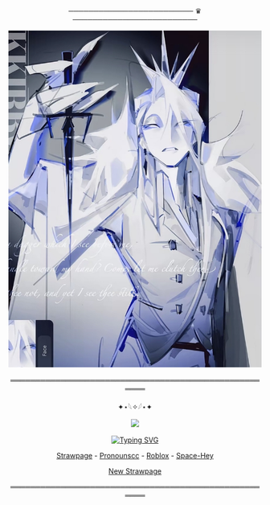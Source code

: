 <div align="center">


───────────────────────── ♛ ─────────────────────────


<div align="center">

![image alt](https://github.com/dummyinbed/dummyinbed/blob/476c9770890e55f6b821a6947e3ee8ac7c2bfb79/IMG_6504.png)

<div align="center">

══════════════════════════════════════════════════════

<div align="center">

✦⋆𓆩✧𓆪⋆✦

![](https://komarev.com/ghpvc/?username=dummyinbed&label=Gamblers&color=9DBCD4&style=flat)

<div align="center">

[![Typing SVG](https://readme-typing-svg.demolab.com?font=Fira+Code&size=18&pause=1000&color=9DBCD4&background=A2F7FF1F&width=435&lines=You're+so+Gullible%2C+Chance.;It's+quite+the+waste%2C+dont+you+think%3F)](https://git.io/typing-svg)
<div align="center">

[Strawpage](https://doomslost.straw.page/) - [Pronounscc](https://pronouns.cc/@ElseifFall) - [Roblox](https://www.roblox.com/users/1022725107/profile) - [Space-Hey](https://spacehey.com/adore_x)
<div align="center">


[New Strawpage](https://itrappedzblood.straw.page/)
<div align="center">
  
══════════════════════════════════════════════════════

